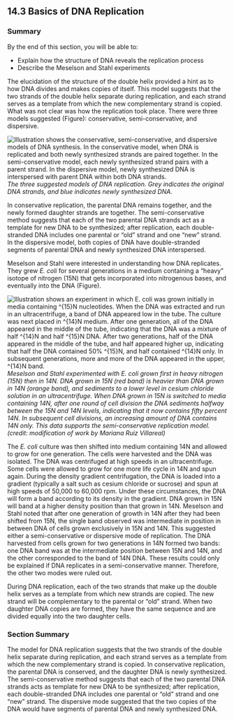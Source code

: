 ##  14.3 Basics of DNA Replication 

### Summary

By the end of this section, you will be able to: 

  - Explain how the structure of DNA reveals the replication process
  - Describe the Meselson and Stahl experiments

The elucidation of the structure of the double helix provided a hint as to how DNA divides and makes copies of itself. This model suggests that the two strands of the double helix separate during replication, and each strand serves as a template from which the new complementary strand is copied. What was not clear was how the replication took place. There were three models suggested (Figure): conservative, semi-conservative, and dispersive.

![Illustration shows the conservative, semi-conservative, and dispersive models of DNA synthesis. In the conservative model, when DNA is replicated and both newly synthesized strands are paired together. In the semi-conservative model, each newly synthesized strand pairs with a parent strand. In the dispersive model, newly synthesized DNA is interspersed with parent DNA within both DNA strands.][1] _The three suggested models of DNA replication. Grey indicates the original DNA strands, and blue indicates newly synthesized DNA._

In conservative replication, the parental DNA remains together, and the newly formed daughter strands are together. The semi-conservative method suggests that each of the two parental DNA strands act as a template for new DNA to be synthesized; after replication, each double-stranded DNA includes one parental or “old” strand and one “new” strand. In the dispersive model, both copies of DNA have double-stranded segments of parental DNA and newly synthesized DNA interspersed.

Meselson and Stahl were interested in understanding how DNA replicates. They grew _E. coli_ for several generations in a medium containing a “heavy” isotope of nitrogen (15N) that gets incorporated into nitrogenous bases, and eventually into the DNA (Figure).

![Illustration shows an experiment in which E. coli was grown initially in media containing ^{15}N nucleotides. When the DNA was extracted and run in an ultracentrifuge, a band of DNA appeared low in the tube. The culture was next placed in ^{14}N medium. After one generation, all of the DNA appeared in the middle of the tube, indicating that the DNA was a mixture of half ^{14}N and half ^{15}N DNA. After two generations, half of the DNA appeared in the middle of the tube, and half appeared higher up, indicating that half the DNA contained 50% ^{15}N, and half contained ^{14}N only. In subsequent generations, more and more of the DNA appeared in the upper, ^{14}N band.][2] _Meselson and Stahl experimented with _E. coli_ grown first in heavy nitrogen (15N) then in 14N. DNA grown in 15N (red band) is heavier than DNA grown in 14N (orange band), and sediments to a lower level in cesium chloride solution in an ultracentrifuge. When DNA grown in 15N is switched to media containing 14N, after one round of cell division the DNA sediments halfway between the 15N and 14N levels, indicating that it now contains fifty percent 14N. In subsequent cell divisions, an increasing amount of DNA contains 14N only. This data supports the semi-conservative replication model. (credit: modification of work by Mariana Ruiz Villareal)_

The _E. coli_ culture was then shifted into medium containing 14N and allowed to grow for one generation. The cells were harvested and the DNA was isolated. The DNA was centrifuged at high speeds in an ultracentrifuge. Some cells were allowed to grow for one more life cycle in 14N and spun again. During the density gradient centrifugation, the DNA is loaded into a gradient (typically a salt such as cesium chloride or sucrose) and spun at high speeds of 50,000 to 60,000 rpm. Under these circumstances, the DNA will form a band according to its density in the gradient. DNA grown in 15N will band at a higher density position than that grown in 14N. Meselson and Stahl noted that after one generation of growth in 14N after they had been shifted from 15N, the single band observed was intermediate in position in between DNA of cells grown exclusively in 15N and 14N. This suggested either a semi-conservative or dispersive mode of replication. The DNA harvested from cells grown for two generations in 14N formed two bands: one DNA band was at the intermediate position between 15N and 14N, and the other corresponded to the band of 14N DNA. These results could only be explained if DNA replicates in a semi-conservative manner. Therefore, the other two modes were ruled out.

During DNA replication, each of the two strands that make up the double helix serves as a template from which new strands are copied. The new strand will be complementary to the parental or “old” strand. When two daughter DNA copies are formed, they have the same sequence and are divided equally into the two daughter cells.

### Section Summary

The model for DNA replication suggests that the two strands of the double helix separate during replication, and each strand serves as a template from which the new complementary strand is copied. In conservative replication, the parental DNA is conserved, and the daughter DNA is newly synthesized. The semi-conservative method suggests that each of the two parental DNA strands acts as template for new DNA to be synthesized; after replication, each double-stranded DNA includes one parental or “old” strand and one “new” strand. The dispersive mode suggested that the two copies of the DNA would have segments of parental DNA and newly synthesized DNA.

   [1]: https://cnx.org/resources/891cb2e6c3f1d6a238ad6b341415ad17e5e2cfe5/Figure_14_03_01.jpg
   [2]: https://cnx.org/resources/35890d77913ada3576586cc786f313501980d764/Figure_14_03_02.jpg

